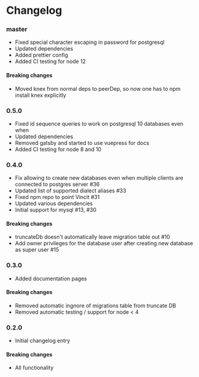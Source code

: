 # Changelog

### master

- Fixed special character escaping in password for postgresql
- Updated dependencies
- Added prettier config
- Added CI testing for node 12

#### Breaking changes

- Moved knex from normal deps to peerDep, so now one has to npm install knex explicitly

### 0.5.0

- Fixed id sequence queries to work on postgresql 10 databases even when
- Updated dependencies
- Removed gatsby and started to use vuepress for docs
- Added CI testing for node 8 and 10

### 0.4.0

- Fix allowing to create new databases even when multiple clients are connected to postgres server #36
- Updated list of supported dialect aliases #33
- Fixed npm repo to point Vincit #31
- Updated various dependencies
- Initial support for mysql #13, #30

#### Breaking changes

- truncateDb doesn't automatically leave migration table out #10
- Add owner privileges for the database user after creating new database as super user #15

### 0.3.0

- Added documentation pages

#### Breaking changes

- Removed automatic ingnore of migrations table from truncate DB
- Removed automatic testing / support for node < 4

### 0.2.0

- Initial changelog entry

#### Breaking changes

- All functionality
